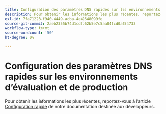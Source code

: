 ```yaml
---
title: Configuration des paramètres DNS rapides sur les environnements d’évaluation et de production
description: Pour obtenir les informations les plus récentes, reportez-vous à l’article [Configuration rapide](https://experienceleague.adobe.com/fr/docs/commerce-cloud-service/user-guide/cdn/setup-fastly/fastly-configuration) de notre documentation destinée aux développeurs.
exl-id: 7fa71223-f940-4449-acba-4e42648099fe
source-git-commit: 2aeb2355b74d1cdfc62b5e7c5aa04fcd0a654733
workflow-type: tm+mt
source-wordcount: '50'
ht-degree: 0%

---
```


# Configuration des paramètres DNS rapides sur les environnements d’évaluation et de production

Pour obtenir les informations les plus récentes, reportez-vous à l’article [Configuration rapide](https://experienceleague.adobe.com/fr/docs/commerce-cloud-service/user-guide/cdn/setup-fastly/fastly-configuration) de notre documentation destinée aux développeurs.
